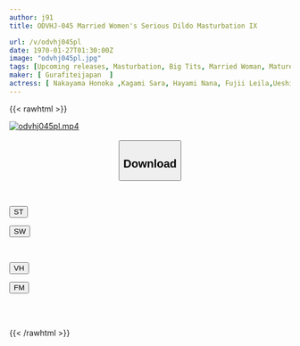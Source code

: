 ```yaml
---
author: j91
title: ODVHJ-045 Married Women's Serious Dildo Masturbation IX

url: /v/odvhj045pl
date: 1970-01-27T01:30:00Z
image: "odvhj045pl.jpg"
tags: [Upcoming releases, Masturbation, Big Tits, Married Woman, Mature Woman, Dildo	]
maker: [ Gurafiteijapan  ]
actress: [ Nakayama Honoka ,Kagami Sara, Hayami Nana, Fujii Leila,Ueshiro Mio, Tachibana Yuuka,Misono Marika, Nakano Azusa, Shuuzou Rena, Usami Mion  ]
---
```



{{< rawhtml >}}

<div class="video" data-videoid="pending_link_2.html">
    <a href="javascript:;">
        <img src="/v/odvhj045pl/odvhj045pl.jpg" width="WIDTH" height="HEIGHT" alt="odvhj045pl.mp4" loading="lazy">
    </a>
</div>

<script type="text/javascript" src="https://j91.asia/asset/on-demand-pend.js"></script>

<br>
  <link rel="stylesheet" href="https://j91.asia/asset/bs5.css">
  
  <center>
  <button class="btn btn-primary" type="button" data-bs-toggle="collapse" data-bs-target=".multi-collapse" aria-expanded="false" aria-controls="multiCollapseExample1 multiCollapseExample2"><h2>Download</h2></button></center>
</p>
<div class="row">
  <div class="col">
    <div class="collapse multi-collapse" id="multiCollapseExample1">
      <div class="card card-body">
	      	      <br>
<div class="buttons">  
<p><a href="https://j91.asia/pending_link_2.html" target="_blank"><button class="btn-hover color-3"><i class="fa fa-download"></i> ST</button></a></p>
<p><a href="https://j91.asia/pending_link_2.html" target="_blank"><button class="btn-hover color-2"><i class="fa fa-download"></i> SW</button></a></p></div>
    </div>
  </div>
</div>
  <div class="col">
    <div class="collapse multi-collapse" id="multiCollapseExample2">
      <div class="card card-body">
	      <br>
<div class="buttons">
<p><a href="https://j91.asia/pending_link_2.html" target="_blank"><button class="btn-hover color-9"><i class="fa fa-download"></i> VH</button></a></p>
<p><a href="https://j91.asia/pending_link_2.html" target="_blank"><button class="btn-hover color-8"><i class="fa fa-download"></i> FM</button></a></p></div>
<br><br>
      </div>
    </div>
  </div>
</div>

{{< /rawhtml >}}